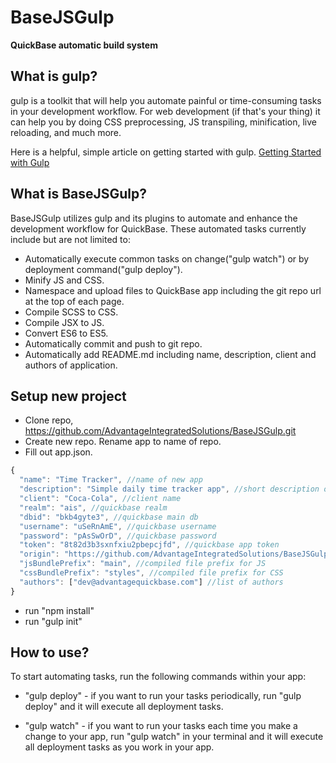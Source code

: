 # BaseJSGulp
**QuickBase automatic build system**

## What is gulp?

gulp is a toolkit that will help you automate painful or time-consuming tasks in your development workflow. For web development (if that's your thing) it can help you by doing CSS preprocessing, JS transpiling, minification, live reloading, and much more.

Here is a helpful, simple article on getting started with gulp.
[Getting Started with Gulp](https://travismaynard.com/writing/getting-started-with-gulp)

## What is BaseJSGulp?

BaseJSGulp utilizes gulp and its plugins to automate and enhance the development workflow for QuickBase. These automated tasks currently include but are not limited to:
- Automatically execute common tasks on change("gulp watch") or by deployment command("gulp deploy").
- Minify JS and CSS. 
- Namespace and upload files to QuickBase app including the git repo url at the top of each page.
- Compile SCSS to CSS.
- Compile JSX to JS.
- Convert ES6 to ES5.
- Automatically commit and push to git repo.
- Automatically add README.md including name, description, client and authors of application.

## Setup new project
- Clone repo, https://github.com/AdvantageIntegratedSolutions/BaseJSGulp.git
- Create new repo. Rename app to name of repo.
- Fill out app.json.
```js
{
  "name": "Time Tracker", //name of new app
  "description": "Simple daily time tracker app", //short description of app
  "client": "Coca-Cola", //client name
  "realm": "ais", //quickbase realm
  "dbid": "bkb4gyte3", //quickbase main db
  "username": "uSeRnAmE", //quickbase username
  "password": "pAsSwOrD", //quickbase password
  "token": "8t82d3b3sxnfxiu2pbepcjfd", //quickbase app token
  "origin": "https://github.com/AdvantageIntegratedSolutions/BaseJSGulp.git", //url of new repo
  "jsBundlePrefix": "main", //compiled file prefix for JS 
  "cssBundlePrefix": "styles", //compiled file prefix for CSS
  "authors": ["dev@advantagequickbase.com"] //list of authors
}
```
- run "npm install"
- run "gulp init"

## How to use?
To start automating tasks, run the following commands within your app:

- "gulp deploy" - if you want to run your tasks periodically, run "gulp deploy" and it will execute all deployment tasks.

- "gulp watch" - if you want to run your tasks each time you make a change to your app, run "gulp watch" in your terminal and it will execute all deployment tasks as you work in your app.

